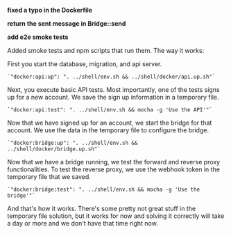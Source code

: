 **fixed a typo in the Dockerfile**

**return the sent message in Bridge::send**

**add e2e smoke tests**

Added smoke tests and npm scripts that run them. The way it works:

First you start the database, migration, and api server.

    `"docker:api:up": ". ../shell/env.sh && ../shell/docker/api.up.sh"`

Next, you execute basic API tests. Most importantly, one of the tests signs up
for a new account. We save the sign up information in a temporary file.

    `"docker:api:test": ". ../shell/env.sh && mocha -g 'Use the API'"`

Now that we have signed up for an account, we start the bridge for that account.
We use the data in the temporary file to configure the bridge.

    `"docker:bridge:up": ". ../shell/env.sh && ../shell/docker/bridge.up.sh"`

Now that we have a bridge running, we test the forward and reverse proxy
functionalities. To test the reverse proxy, we use the webhook token in the
temporary file that we saved.

    `"docker:bridge:test": ". ../shell/env.sh && mocha -g 'Use the bridge'"`

And that's how it works. There's some pretty not great stuff in the temporary
file solution, but it works for now and solving it correctly will take a day or
more and we don't have that time right now.